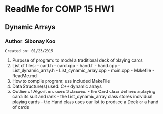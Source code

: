 # ReadMe for COMP 15 HW1 
## Dynamic Arrays
### Author: Sibonay Koo
    Created on: 01/23/2015

1.	Purpose of program: to model a traditional deck of playing cards 
2.	List of files:
		- card.h
		- card.cpp
		- hand.h
		- hand.cpp
		- List_dynamic_array.h
		- List_dynamic_array.cpp
		- main.cpp
		- Makefile
		- ReadMe.md
3.	How to compile program: use included MakeFile
4.	Data Structure(s) used: C++ dynamic arrays
5.	Outline of Algorithm: uses 3 classes:
		- the Card class defines a playing card: its suit and rank
		- the List_dynamic_array class stores individual playing cards
		- the Hand class uses our list to produce a Deck or a hand 
		  of cards

